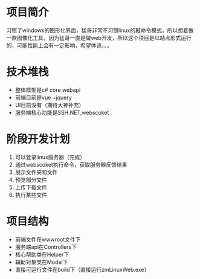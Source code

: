 # 项目简介
习惯了windows的图形化界面，猛哥非常不习惯linux的敲命令模式，所以想着做一款图像化工具，因为猛哥一直是做web开发，所以这个项目是以站点形式运行的，可能性能上会有一定影响，希望体谅。。。
# 技术堆栈
* 整体框架是c# core webapi
* 前端目前是vue +jquery 
* UI目前没有（期待大神补充）
* 服务端核心功能是SSH.NET,webscoket
# 阶段开发计划
1. 可以登录linux服务器（完成）
2. 通过webscoket执行命令，获取服务器反馈结果
3. 展示文件夹和文件
4. 预览部分文件
5. 上传下载文件
6. 执行某些文件
# 项目结构
* 前端文件在wwwroot文件下
* 服务端api在Controllers下
* 核心帮助类在Helper下
* 辅助对象类在Model下
* 直接可运行文件在build下（直接运行zmLinuxWeb.exe）
